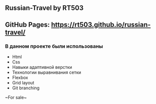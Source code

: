 ## Russian-Travel by RT503

## GitHub Pages: https://rt503.github.io/russian-travel/

### В данном проекте были использованы

* Html
* Css
* Навыки адаптивной верстки
* Технологии выравнивания сетки
* Flexbox
* Grid layout
* Git branching

~For sale~

